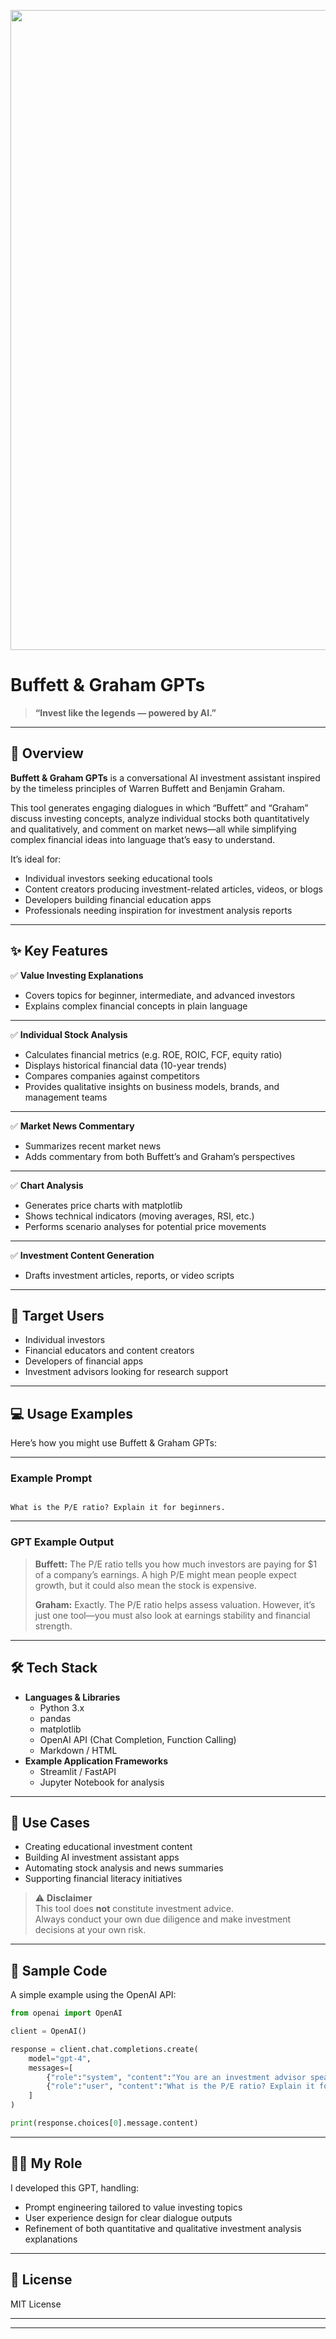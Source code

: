 <p align="center">
<img width="1536" height="1024" alt="投資の伝説たちの知恵を、AIの力で。" src="https://github.com/user-attachments/assets/fcca5568-451f-4a23-8da7-8f12697dfa62" />
</p>

# Buffett & Graham GPTs

> **“Invest like the legends — powered by AI.”**

---

## 📌 Overview

**Buffett & Graham GPTs** is a conversational AI investment assistant inspired by the timeless principles of Warren Buffett and Benjamin Graham.

This tool generates engaging dialogues in which “Buffett” and “Graham” discuss investing concepts, analyze individual stocks both quantitatively and qualitatively, and comment on market news—all while simplifying complex financial ideas into language that’s easy to understand.

It’s ideal for:

- Individual investors seeking educational tools
- Content creators producing investment-related articles, videos, or blogs
- Developers building financial education apps
- Professionals needing inspiration for investment analysis reports

---

## ✨ Key Features

✅ **Value Investing Explanations**

- Covers topics for beginner, intermediate, and advanced investors
- Explains complex financial concepts in plain language

---

✅ **Individual Stock Analysis**

- Calculates financial metrics (e.g. ROE, ROIC, FCF, equity ratio)
- Displays historical financial data (10-year trends)
- Compares companies against competitors
- Provides qualitative insights on business models, brands, and management teams

---

✅ **Market News Commentary**

- Summarizes recent market news
- Adds commentary from both Buffett’s and Graham’s perspectives

---

✅ **Chart Analysis**

- Generates price charts with matplotlib
- Shows technical indicators (moving averages, RSI, etc.)
- Performs scenario analyses for potential price movements

---

✅ **Investment Content Generation**

- Drafts investment articles, reports, or video scripts

---

## 🎯 Target Users

- Individual investors
- Financial educators and content creators
- Developers of financial apps
- Investment advisors looking for research support

---

## 💻 Usage Examples

Here’s how you might use Buffett & Graham GPTs:

---

### Example Prompt

```

What is the P/E ratio? Explain it for beginners.

````

---

### GPT Example Output

> **Buffett:** The P/E ratio tells you how much investors are paying for $1 of a company’s earnings. A high P/E might mean people expect growth, but it could also mean the stock is expensive.  
>  
> **Graham:** Exactly. The P/E ratio helps assess valuation. However, it’s just one tool—you must also look at earnings stability and financial strength.

---

## 🛠️ Tech Stack

- **Languages & Libraries**
  - Python 3.x
  - pandas
  - matplotlib
  - OpenAI API (Chat Completion, Function Calling)
  - Markdown / HTML
- **Example Application Frameworks**
  - Streamlit / FastAPI
  - Jupyter Notebook for analysis

---

## 🚀 Use Cases

- Creating educational investment content
- Building AI investment assistant apps
- Automating stock analysis and news summaries
- Supporting financial literacy initiatives

> ⚠ **Disclaimer**  
> This tool does **not** constitute investment advice.  
> Always conduct your own due diligence and make investment decisions at your own risk.

---

## 🔧 Sample Code

A simple example using the OpenAI API:

```python
from openai import OpenAI

client = OpenAI()

response = client.chat.completions.create(
    model="gpt-4",
    messages=[
        {"role":"system", "content":"You are an investment advisor speaking as Buffett and Graham."},
        {"role":"user", "content":"What is the P/E ratio? Explain it for beginners."}
    ]
)

print(response.choices[0].message.content)
````

---

## 👨‍💻 My Role

I developed this GPT, handling:

* Prompt engineering tailored to value investing topics
* User experience design for clear dialogue outputs
* Refinement of both quantitative and qualitative investment analysis explanations

---

## 📄 License

MIT License

---

---
